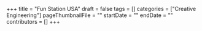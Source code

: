+++
title = "Fun Station USA"
draft = false
tags = []
categories = ["Creative Engineering"]
pageThumbnailFile = ""
startDate = ""
endDate = ""
contributors = []
+++
